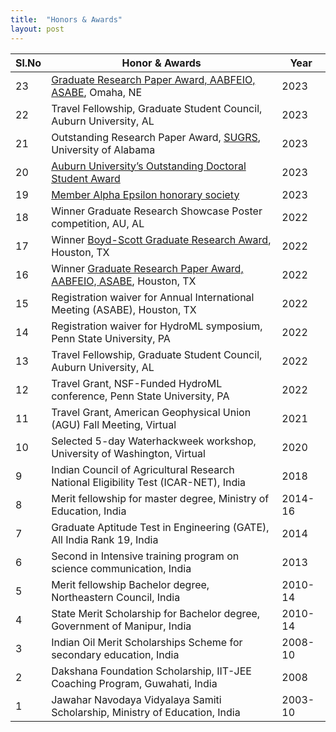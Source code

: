 ```yaml
---
title:  "Honors & Awards"
layout: post
---
```


|**Sl.No**| **Honor & Awards**                                                                          | **Year**|
|---------|---------------------------------------------------------------------------------------------|---------|
| 23      | [Graduate Research Paper Award, AABFEIO, ASABE](https://asabe.org/AABFEIO), Omaha, NE| 2023    |
| 22      | Travel Fellowship, Graduate Student Council, Auburn University, AL                          | 2023    |
| 21      | Outstanding Research Paper Award, [SUGRS](https://sugrs.ua.edu/), University of Alabama     | 2023    |
| 20      | [Auburn University’s Outstanding Doctoral Student Award](https://rb.gy/ddea3)               | 2023    |
| 19      | [Member Alpha Epsilon honorary society](https://www.asabe.org/engage)                       | 2023    |
| 18      | Winner Graduate Research Showcase Poster competition, AU, AL                                | 2022    |
| 17      | Winner [Boyd-Scott Graduate Research Award](https://asabe.org/Boyd-Scott), Houston, TX 	    | 2022    |
| 16      | Winner [Graduate Research Paper Award, AABFEIO, ASABE](https://asabe.org/AABFEIO), Houston, TX  | 2022    |
| 15      | Registration waiver for Annual International Meeting (ASABE), Houston, TX                   | 2022    |
| 14      | Registration waiver for HydroML symposium, Penn State University, PA                        | 2022    |
| 13      | Travel Fellowship, Graduate Student Council, Auburn University, AL                          | 2022    | 
| 12      | Travel Grant, NSF-Funded HydroML conference, Penn State University, PA                      | 2022    |
| 11      | Travel Grant, American Geophysical Union (AGU) Fall Meeting, Virtual                        | 2021    |
| 10      | Selected 5-day Waterhackweek workshop, University of Washington, Virtual                    | 2020    |
| 9       | Indian Council of Agricultural Research National Eligibility Test (ICAR-NET), India         | 2018    |
| 8       | Merit fellowship for master degree, Ministry of Education, India                            | 2014-16 |
| 7       | Graduate Aptitude Test in Engineering (GATE), All India Rank 19, India                      | 2014    |
| 6       | Second in Intensive training program on science communication, India                        | 2013    |
| 5       | Merit fellowship Bachelor degree, Northeastern Council, India                               | 2010-14 |
| 4       |	State Merit Scholarship for Bachelor degree, Government of Manipur, India                   | 2010-14 |
| 3       |	Indian Oil Merit Scholarships Scheme for secondary education, India                         | 2008-10 |
| 2       |	Dakshana Foundation Scholarship, IIT-JEE Coaching Program, Guwahati, India                  | 2008    |
| 1       |	Jawahar Navodaya Vidyalaya Samiti Scholarship, Ministry of Education, India                 | 2003-10 |

